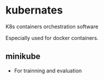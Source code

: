 # kubernates
K8s containers orchestration software

Especially used for docker containers. 

## minikube

* For trainning and evaluation

